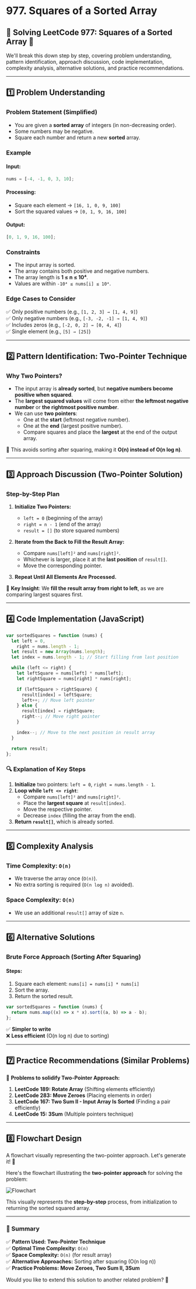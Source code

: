 # **977. Squares of a Sorted Array**

## 🚀 Solving **LeetCode 977: Squares of a Sorted Array** 🚀

We'll break this down step by step, covering problem understanding, pattern identification, approach discussion, code implementation, complexity analysis, alternative solutions, and practice recommendations.

---

## **1️⃣ Problem Understanding**

### **Problem Statement (Simplified)**

- You are given a **sorted array** of integers (in non-decreasing order).
- Some numbers may be negative.
- Square each number and return a new **sorted** array.

### **Example**

#### **Input:**

```js
nums = [-4, -1, 0, 3, 10];
```

#### **Processing:**

- Square each element → `[16, 1, 0, 9, 100]`
- Sort the squared values → `[0, 1, 9, 16, 100]`

#### **Output:**

```js
[0, 1, 9, 16, 100];
```

### **Constraints**

- The input array is sorted.
- The array contains both positive and negative numbers.
- The array length is **1 ≤ n ≤ 10⁴**.
- Values are within `-10⁴ ≤ nums[i] ≤ 10⁴`.

### **Edge Cases to Consider**

✅ Only positive numbers (e.g., `[1, 2, 3] → [1, 4, 9]`)  
✅ Only negative numbers (e.g., `[-3, -2, -1] → [1, 4, 9]`)  
✅ Includes zeros (e.g., `[-2, 0, 2] → [0, 4, 4]`)  
✅ Single element (e.g., `[5] → [25]`)

---

## **2️⃣ Pattern Identification: Two-Pointer Technique**

### **Why Two Pointers?**

- The input array is **already sorted**, but **negative numbers become positive when squared**.
- The **largest squared values** will come from either **the leftmost negative number** or **the rightmost positive number**.
- We can use **two pointers**:
  - One at the **start** (leftmost negative number).
  - One at the **end** (largest positive number).
  - Compare squares and place the **largest** at the end of the output array.

📌 This avoids sorting after squaring, making it **O(n) instead of O(n log n)**.

---

## **3️⃣ Approach Discussion (Two-Pointer Solution)**

### **Step-by-Step Plan**

1. **Initialize Two Pointers:**

   - `left = 0` (beginning of the array)
   - `right = n - 1` (end of the array)
   - `result = []` (to store squared numbers)

2. **Iterate from the Back to Fill the Result Array:**

   - Compare `nums[left]²` and `nums[right]²`.
   - Whichever is larger, place it at the **last position** of `result[]`.
   - Move the corresponding pointer.

3. **Repeat Until All Elements Are Processed.**

📌 **Key Insight**: We **fill the result array from right to left**, as we are comparing largest squares first.

---

## **4️⃣ Code Implementation (JavaScript)**

```javascript
var sortedSquares = function (nums) {
  let left = 0,
    right = nums.length - 1;
  let result = new Array(nums.length);
  let index = nums.length - 1; // Start filling from last position

  while (left <= right) {
    let leftSquare = nums[left] * nums[left];
    let rightSquare = nums[right] * nums[right];

    if (leftSquare > rightSquare) {
      result[index] = leftSquare;
      left++; // Move left pointer
    } else {
      result[index] = rightSquare;
      right--; // Move right pointer
    }

    index--; // Move to the next position in result array
  }

  return result;
};
```

### **🔍 Explanation of Key Steps**

1. **Initialize** two pointers: `left = 0`, `right = nums.length - 1`.
2. **Loop while `left <= right`**:
   - Compare `nums[left]²` and `nums[right]²`.
   - Place the **largest square** at `result[index]`.
   - Move the respective pointer.
   - Decrease `index` (filling the array from the end).
3. **Return `result[]`**, which is already sorted.

---

## **5️⃣ Complexity Analysis**

### **Time Complexity: `O(n)`**

- We traverse the array once (`O(n)`).
- No extra sorting is required (`O(n log n)` avoided).

### **Space Complexity: `O(n)`**

- We use an additional `result[]` array of size `n`.

---

## **6️⃣ Alternative Solutions**

### **Brute Force Approach (Sorting After Squaring)**

#### **Steps:**

1. Square each element: `nums[i] = nums[i] * nums[i]`
2. Sort the array.
3. Return the sorted result.

```javascript
var sortedSquares = function (nums) {
  return nums.map((x) => x * x).sort((a, b) => a - b);
};
```

✅ **Simpler to write**  
❌ **Less efficient** (O(n log n) due to sorting)

---

## **7️⃣ Practice Recommendations (Similar Problems)**

📝 **Problems to solidify Two-Pointer Approach:**

1. **LeetCode 189: Rotate Array** (Shifting elements efficiently)
2. **LeetCode 283: Move Zeroes** (Placing elements in order)
3. **LeetCode 167: Two Sum II - Input Array Is Sorted** (Finding a pair efficiently)
4. **LeetCode 15: 3Sum** (Multiple pointers technique)

---

## **8️⃣ Flowchart Design**

A flowchart visually representing the two-pointer approach. Let's generate it! 🚀

Here's the flowchart illustrating the **two-pointer approach** for solving the problem:

![Flowchart](sandbox:/mnt/data/sorted_squares_flowchart.png)

This visually represents the **step-by-step** process, from initialization to returning the sorted squared array.

---

### **🎯 Summary**

✅ **Pattern Used:** **Two-Pointer Technique**  
✅ **Optimal Time Complexity:** `O(n)`  
✅ **Space Complexity:** `O(n)` (for result array)  
✅ **Alternative Approaches:** Sorting after squaring (O(n log n))  
✅ **Practice Problems:** **Move Zeroes, Two Sum II, 3Sum**

Would you like to extend this solution to another related problem? 🚀
